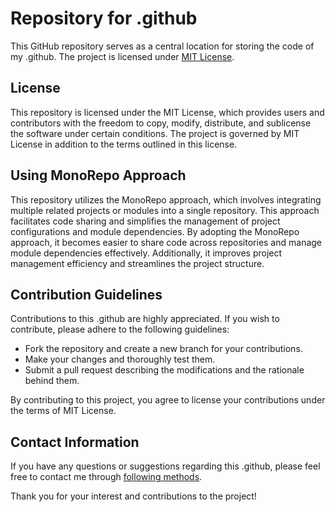 # Repository for .github

This GitHub repository serves as a central location for storing the code of my .github. The project is licensed under [MIT License](LICENSE).

## License

This repository is licensed under the MIT License, which provides users and contributors with the freedom to copy, modify, distribute, and sublicense the software under certain conditions. The project is governed by MIT License in addition to the terms outlined in this license.

## Using MonoRepo Approach

This repository utilizes the MonoRepo approach, which involves integrating multiple related projects or modules into a single repository. This approach facilitates code sharing and simplifies the management of project configurations and module dependencies. By adopting the MonoRepo approach, it becomes easier to share code across repositories and manage module dependencies effectively. Additionally, it improves project management efficiency and streamlines the project structure.

## Contribution Guidelines

Contributions to this .github are highly appreciated. If you wish to contribute, please adhere to the following guidelines:

- Fork the repository and create a new branch for your contributions.
- Make your changes and thoroughly test them.
- Submit a pull request describing the modifications and the rationale behind them.

By contributing to this project, you agree to license your contributions under the terms of MIT License.

## Contact Information

If you have any questions or suggestions regarding this .github, please feel free to contact me through [following methods](https://github.com/dev1virtuoso/Documentation/blob/main/dev1virtuoso/Attachment/dev1virtuoso/carson-wu.md#contact).

Thank you for your interest and contributions to the project!
